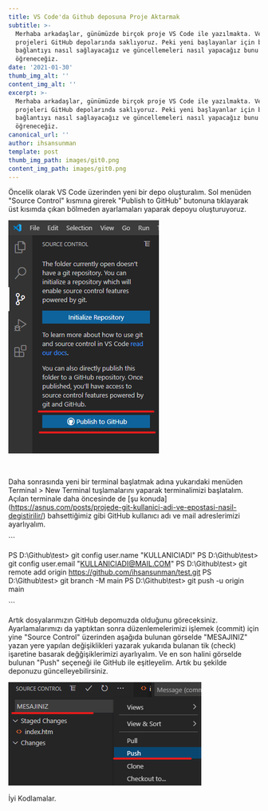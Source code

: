 ```yaml
---
title: VS Code'da Github deposuna Proje Aktarmak
subtitle: >-
  Merhaba arkadaşlar, günümüzde birçok proje VS Code ile yazılmakta. Ve bu
  projeleri GitHub depolarında saklıyoruz. Peki yeni başlayanlar için bu
  bağlantıyı nasıl sağlayacağız ve güncellemeleri nasıl yapacağız bunu
  öğreneceğiz.
date: '2021-01-30'
thumb_img_alt: ''
content_img_alt: ''
excerpt: >-
  Merhaba arkadaşlar, günümüzde birçok proje VS Code ile yazılmakta. Ve bu
  projeleri GitHub depolarında saklıyoruz. Peki yeni başlayanlar için bu
  bağlantıyı nasıl sağlayacağız ve güncellemeleri nasıl yapacağız bunu
  öğreneceğiz.
canonical_url: ''
author: ihsansunman
template: post
thumb_img_path: images/git0.png
content_img_path: images/git0.png
---
```

Öncelik olarak VS Code üzerinden yeni bir depo oluşturalım. Sol menüden "Source Control" kısmına girerek "Publish to GitHub"  butonuna tıklayarak üst kısımda çıkan bölmeden ayarlamaları yaparak depoyu oluşturuyoruz.

![](https://raw.githubusercontent.com/asnuscom/asnus/master/static/images/git1.png)

![]()

Daha sonrasında yeni bir terminal başlatmak adına yukarıdaki menüden  Terminal > New Terminal tuşlamalarını yaparak terminalimizi başlatalım.  Açılan terminale daha öncesinde de \[şu konuda]\(https://asnus.com/posts/projede-git-kullanici-adi-ve-epostasi-nasil-degistirilir/) bahsettiğimiz gibi GitHub kullanıcı adı ve mail adreslerimizi ayarlıyalım.

\`\`\`

PS D:\Github\test> git config user.name "KULLANICIADI"
PS D:\Github\test> git config user.email "KULLANICIADI@MAIL.COM"
PS D:\Github\test> git remote add origin https://github.com/ihsansunman/test.git
PS D:\Github\test> git branch -M main
PS D:\Github\test> git push -u origin main

\`\`\`

Artık dosyalarımızın GitHub depomuzda olduğunu göreceksiniz. Ayarlamalarımızı da yaptıktan sonra düzenlemelerimizi işlemek (commit) için yine "Source Control" üzerinden aşağıda bulunan görselde "MESAJINIZ" yazan yere yapılan değişiklikleri yazarak yukarıda bulanan tik (check) işaretine basarak değğişiklerimizi ayarlıyalım. Ve en son halini görselde bulunan "Push" seçeneği ile GitHub ile eşitleyelim. Artık bu şekilde deponuzu güncelleyebilirsiniz.

![](https://raw.githubusercontent.com/asnuscom/asnus/master/static/images/git2.png)

İyi Kodlamalar.
